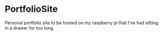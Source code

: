 # PortfolioSite

Personal portfolio site to be hosted on my raspberry pi that I've had sitting in a drawer for too long.
